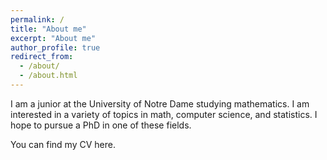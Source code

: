 ```yaml
---
permalink: /
title: "About me"
excerpt: "About me"
author_profile: true
redirect_from: 
  - /about/
  - /about.html
---
```


I am a junior at the University of Notre Dame studying mathematics. I am interested in a variety of topics in math, computer science, and statistics. I hope to pursue a PhD in one of these fields.

You can find my CV here.
